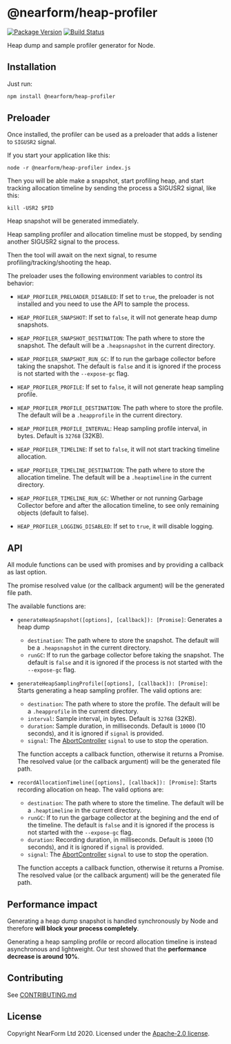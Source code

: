# @nearform/heap-profiler

[![Package Version](https://img.shields.io/npm/v/@nearform/heap-profiler.svg)](https://npm.im/@nearform/heap-profiler)
[![Build Status](https://img.shields.io/github/workflow/status/nearform/heap-profiler/CI)](https://github.com/nearform/heap-profiler/actions?query=workflow%3ACI)

Heap dump and sample profiler generator for Node.

## Installation

Just run:

```bash
npm install @nearform/heap-profiler
```

## Preloader

Once installed, the profiler can be used as a preloader that adds a listener to `SIGUSR2` signal.

If you start your application like this:

```
node -r @nearform/heap-profiler index.js
```

Then you will be able make a snapshot, start profiling heap, and start tracking allocation timeline by sending the process a SIGUSR2 signal, like this:

```
kill -USR2 $PID
```

Heap snapshot will be generated immediately.

Heap sampling profiler and allocation timeline must be stopped, by sending another SIGUSR2 signal to the process.

Then the tool will await on the next signal, to resume profiling/tracking/shooting the heap.

The preloader uses the following environment variables to control its behavior:

- `HEAP_PROFILER_PRELOADER_DISABLED`: If set to `true`, the preloader is not installed and you need to use the API to sample the process.

- `HEAP_PROFILER_SNAPSHOT`: If set to `false`, it will not generate heap dump snapshots.

- `HEAP_PROFILER_SNAPSHOT_DESTINATION`: The path where to store the snapshot. The default will be a `.heapsnapshot` in the current directory.

- `HEAP_PROFILER_SNAPSHOT_RUN_GC`: If to run the garbage collector before taking the snapshot. The default is `false` and it is ignored if the process is not started with the `--expose-gc` flag.

- `HEAP_PROFILER_PROFILE`: If set to `false`, it will not generate heap sampling profile.

- `HEAP_PROFILER_PROFILE_DESTINATION`: The path where to store the profile. The default will be a `.heapprofile` in the current directory.

- `HEAP_PROFILER_PROFILE_INTERVAL`: Heap sampling profile interval, in bytes. Default is `32768` (32KB).

- `HEAP_PROFILER_TIMELINE`: If set to `false`, it will not start tracking timeline allocation.

- `HEAP_PROFILER_TIMELINE_DESTINATION`: The path where to store the allocation timeline. The default will be a `.heaptimeline` in the current directory.

- `HEAP_PROFILER_TIMELINE_RUN_GC`: Whether or not running Garbage Collector before and after the allocation timeline, to see only remaining objects (default to false).

- `HEAP_PROFILER_LOGGING_DISABLED`: If set to `true`, it will disable logging.

## API

All module functions can be used with promises and by providing a callback as last option.

The promise resolved value (or the callback argument) will be the generated file path.

The available functions are:

- `generateHeapSnapshot([options], [callback]): [Promise]`: Generates a heap dump

  - `destination`: The path where to store the snapshot. The default will be a `.heapsnapshot` in the current directory.
  - `runGC`: If to run the garbage collector before taking the snapshot. The default is `false` and it is ignored if the process is not started with the `--expose-gc` flag.

- `generateHeapSamplingProfile([options], [callback]): [Promise]`: Starts generating a heap sampling profiler. The valid options are:

  - `destination`: The path where to store the profile. The default will be a `.heapprofile` in the current directory.
  - `interval`: Sample interval, in bytes. Default is `32768` (32KB).
  - `duration`: Sample duration, in milliseconds. Default is `10000` (10 seconds), and it is ignored if `signal` is provided.
  - `signal`: The [AbortController](http://npm.im/abort-controller) `signal` to use to stop the operation.

  The function accepts a callback function, otherwise it returns a Promise. The resolved value (or the callback argument) will be
  the generated file path.

- `recordAllocationTimeline([options], [callback]): [Promise]`: Starts recording allocation on heap. The valid options are:

  - `destination`: The path where to store the timeline. The default will be a `.heaptimeline` in the current directory.
  - `runGC`: If to run the garbage collector at the begining and the end of the timeline. The default is `false` and it is ignored if the process is not started with the `--expose-gc` flag.
  - `duration`: Recording duration, in milliseconds. Default is `10000` (10 seconds), and it is ignored if `signal` is provided.
  - `signal`: The [AbortController](http://npm.im/abort-controller) `signal` to use to stop the operation.

  The function accepts a callback function, otherwise it returns a Promise. The resolved value (or the callback argument) will be
  the generated file path.

## Performance impact

Generating a heap dump snapshot is handled synchronously by Node and therefore **will block your process completely**.

Generating a heap sampling profile or record allocation timeline is instead asynchronous and lightweight. Our test showed that the **performance decrease is around 10%**.

## Contributing

See [CONTRIBUTING.md](./CONTRIBUTING.md)

## License

Copyright NearForm Ltd 2020. Licensed under the [Apache-2.0 license](http://www.apache.org/licenses/LICENSE-2.0).
